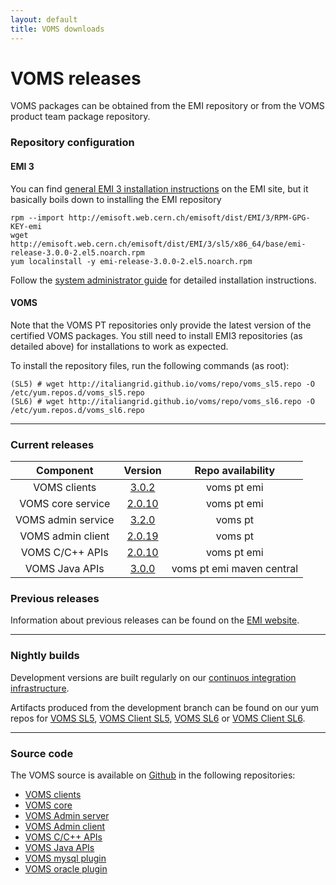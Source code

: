 ```yaml
---
layout: default
title: VOMS downloads
---
```


# VOMS releases

VOMS packages can be obtained from the EMI repository or from the VOMS product team package repository.

### Repository configuration 

#### EMI 3 

You can find [general EMI 3 installation instructions](https://twiki.cern.ch/twiki/bin/view/EMI/GenericInstallationConfigurationEMI3) on the EMI site, but it basically boils down to installing the EMI repository

	rpm --import http://emisoft.web.cern.ch/emisoft/dist/EMI/3/RPM-GPG-KEY-emi
	wget http://emisoft.web.cern.ch/emisoft/dist/EMI/3/sl5/x86_64/base/emi-release-3.0.0-2.el5.noarch.rpm
	yum localinstall -y emi-release-3.0.0-2.el5.noarch.rpm

Follow the [system administrator guide]({{site.baseurl}}/documentation/sysadmin-guide}}) for detailed installation instructions.

#### VOMS

Note that the VOMS PT repositories only provide the latest version of the certified VOMS packages.
You still need to install EMI3 repositories (as detailed above) for installations to work as expected.

To install the repository files, run the following commands (as root):

    (SL5) # wget http://italiangrid.github.io/voms/repo/voms_sl5.repo -O /etc/yum.repos.d/voms_sl5.repo
    (SL6) # wget http://italiangrid.github.io/voms/repo/voms_sl6.repo -O /etc/yum.repos.d/voms_sl6.repo

---

### Current releases


|  Component   |  Version   | Repo availability   |
| :----------: | :--------: | :-----------------: |
| VOMS clients | [3.0.2]({{site.baseurl}}/release-notes/voms-clients/3.0.2) | <span class="label label-info">voms pt</span> <span class="label">emi</span> |
| VOMS core service | [2.0.10][voms-emi3] | <span class="label label-info">voms pt</span> <span class="label">emi</span> |
| VOMS admin service | [3.2.0]({{site.baseurl}}/release-notes/voms-admin-server/3.2.0) | <span class="label label-info">voms pt</span> |
| VOMS admin client | [2.0.19]({{site.baseurl}}/release-notes/voms-admin-client/2.0.19) | <span class="label label-info">voms pt</span> |
| VOMS C/C++ APIs | [2.0.10][voms-emi3] | <span class="label label-info">voms pt</span> <span class="label">emi</span> |
| VOMS Java APIs | [3.0.0][voms-emi3] | <span class="label label-info">voms pt</span> <span class="label">emi</span> <span class="label label-success">maven central</span> |


### Previous releases

Information about previous releases can be found on the [EMI website](http://www.eu-emi.eu).

---

### Nightly builds

Development versions are built regularly on our [continuos integration infrastructure](http://radiohead.cnaf.infn.it:9999/view/VOMS/). 

Artifacts produced from the development branch can be found on our yum repos for [VOMS SL5](http://radiohead.cnaf.infn.it:9999/view/VOMS/job/repo_voms_SL5/lastSuccessfulBuild/artifcact/voms.repo), 
[VOMS Client SL5](http://radiohead.cnaf.infn.it:9999/view/VOMS/job/repo_voms_clients_3_0_SL5/lastSuccessfulBuild/artifact/voms-clients.repo), 
[VOMS SL6](http://radiohead.cnaf.infn.it:9999/view/VOMS/job/repo_voms_SL6/artifacts/voms.repo) or
[VOMS Client SL6](http://radiohead.cnaf.infn.it:9999/view/VOMS/job/repo_voms_clients_3_0_SL6/lastSuccessfulBuild/artifact/voms-clients.repo).

---

### Source code

The VOMS source is available on [Github](https://github.com) in the following repositories:

- [VOMS clients](https://github.com/italiangrid/voms-clients)
- [VOMS core](https://github.com/italiangrid/voms)
- [VOMS Admin server](https://github.com/italiangrid/voms-admin-server)
- [VOMS Admin client](https://github.com/italiangrid/voms-admin-client)
- [VOMS C/C++ APIs](https://github.com/italiangrid/voms)
- [VOMS Java APIs](https://github.com/italiangrid/voms-api-java)
- [VOMS mysql plugin](https://github.com/italiangrid/voms-mysql-plugin)
- [VOMS oracle plugin](https://github.com/italiangrid/voms-oracle-plugin)

[voms-emi3]: http://www.eu-emi.eu/releases/emi-3-montebianco/products/-/asset_publisher/5dKm/content/voms-2
